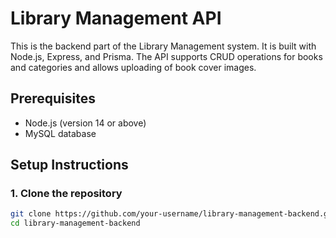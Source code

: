 # Library Management API

This is the backend part of the Library Management system. It is built with Node.js, Express, and Prisma. The API supports CRUD operations for books and categories and allows uploading of book cover images.

## Prerequisites

- Node.js (version 14 or above)
- MySQL database

## Setup Instructions

### 1. Clone the repository

```sh
git clone https://github.com/your-username/library-management-backend.git
cd library-management-backend
